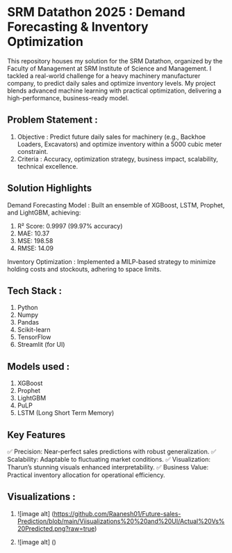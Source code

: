 # SRM Datathon 2025 : Demand Forecasting & Inventory Optimization

This repository houses my solution for the SRM Datathon, organized by the Faculty of Management at SRM Institute of Science and Management. I tackled a real-world challenge for a heavy machinery manufacturer company, to predict daily sales and optimize inventory levels. My project blends advanced machine learning with practical optimization, delivering a high-performance, business-ready model.

## Problem Statement :

1) Objective : Predict future daily sales for machinery (e.g., Backhoe Loaders, Excavators) and optimize inventory within a 5000 cubic meter constraint.
2) Criteria : Accuracy, optimization strategy, business impact, scalability, technical excellence.

## Solution Highlights
Demand Forecasting Model : Built an ensemble of XGBoost, LSTM, Prophet, and LightGBM, achieving:

1) R² Score: 0.9997 (99.97% accuracy)
2) MAE: 10.37
3) MSE: 198.58
4) RMSE: 14.09

Inventory Optimization : Implemented a MILP-based strategy to minimize holding costs and stockouts, adhering to space limits.

## Tech Stack : 
1) Python
2) Numpy
3) Pandas
4) Scikit-learn
5) TensorFlow
6) Streamlit (for UI)

## Models used : 
1) XGBoost
2) Prophet
3) LightGBM
4) PuLP
5) LSTM (Long Short Term Memory)

## Key Features
✅ Precision: Near-perfect sales predictions with robust generalization.
✅ Scalability: Adaptable to fluctuating market conditions.
✅ Visualization: Tharun’s stunning visuals enhanced interpretability.
✅ Business Value: Practical inventory allocation for operational efficiency.

## Visualizations : 

1) ![image alt] (https://github.com/Raanesh01/Future-sales-Prediction/blob/main/Viisualizations%20%20and%20UI/Actual%20Vs%20Predicted.png?raw=true)

2) ![image alt] ()

